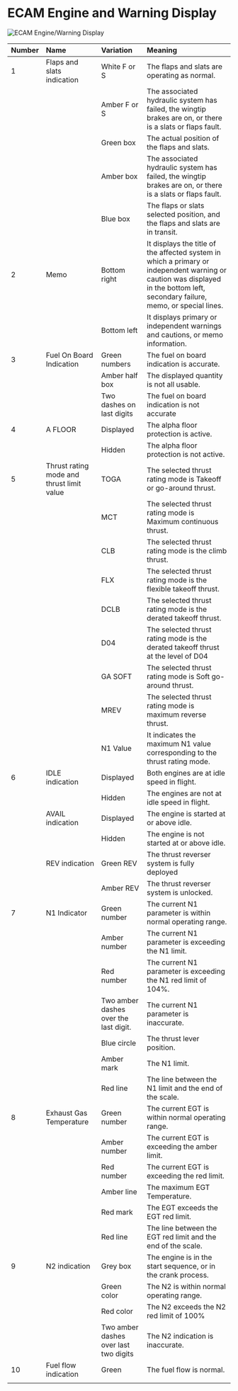 # ECAM Engine and Warning Display

![ECAM Engine/Warning Display](../../assets/a32nx-briefing/ecam/e-wd.png "ECAM Engine/Warning
Display")

| Number | Name                                      | Variation                             | Meaning                                                                                                                                                                        |
|:-------|:------------------------------------------|:--------------------------------------|:-------------------------------------------------------------------------------------------------------------------------------------------------------------------------------|
| 1      | Flaps and slats indication                | White F or S                          | The flaps and slats are operating as normal.                                                                                                                                   |
|        |                                           | Amber F or S                          | The associated hydraulic system has failed, the wingtip brakes are on, or there is a slats or flaps fault.                                                                     |
|        |                                           | Green box                             | The actual position of the flaps and slats.                                                                                                                                    |
|        |                                           | Amber box                             | The associated hydraulic system has failed, the wingtip brakes are on, or there is a slats or flaps fault.                                                                     |
|        |                                           | Blue box                              | The flaps or slats selected position, and the flaps and slats are in transit.                                                                                                  |
| 2      | Memo                                      | Bottom right                          | It displays the title of the affected system in which a primary or independent warning or caution was displayed in the bottom left, secondary failure, memo, or special lines. |
|        |                                           | Bottom left                           | It displays primary or independent warnings and cautions, or memo information.                                                                                                 |
| 3      | Fuel On Board Indication                  | Green numbers                         | The fuel on board indication is accurate.                                                                                                                                      |
|        |                                           | Amber half box                        | The displayed quantity is not all usable.                                                                                                                                      |
|        |                                           | Two dashes on last digits             | The fuel on board indication is not accurate                                                                                                                                   |
| 4      | A FLOOR                                   | Displayed                             | The alpha floor protection is active.                                                                                                                                          |
|        |                                           | Hidden                                | The alpha floor protection is not active.                                                                                                                                      |
| 5      | Thrust rating mode and thrust limit value | TOGA                                  | The selected thrust rating mode is Takeoff or go-around thrust.                                                                                                                |
|        |                                           | MCT                                   | The selected thrust rating mode is Maximum continuous thrust.                                                                                                                  |
|        |                                           | CLB                                   | The selected thrust rating mode is the climb thrust.                                                                                                                           |
|        |                                           | FLX                                   | The selected thrust rating mode is the flexible takeoff thrust.                                                                                                                |
|        |                                           | DCLB                                  | The selected thrust rating mode is the derated takeoff thrust.                                                                                                                 |
|        |                                           | D04                                   | The selected thrust rating mode is the derated takeoff thrust at the level of D04                                                                                              |
|        |                                           | GA SOFT                               | The selected thrust rating mode is Soft go-around thrust.                                                                                                                      |
|        |                                           | MREV                                  | The selected thrust rating mode is maximum reverse thrust.                                                                                                                     |
|        |                                           | N1 Value                              | It indicates the maximum N1 value corresponding to the thrust rating mode.                                                                                                     |
| 6      | IDLE indication                           | Displayed                             | Both engines are at idle speed in flight.                                                                                                                                      |
|        |                                           | Hidden                                | The engines are not at idle speed in flight.                                                                                                                                   |
|        | AVAIL indication                          | Displayed                             | The engine is started at or above idle.                                                                                                                                        |
|        |                                           | Hidden                                | The engine is not started at or above idle.                                                                                                                                    |
|        | REV indication                            | Green REV                             | The thrust reverser system is fully deployed                                                                                                                                   |
|        |                                           | Amber REV                             | The thrust reverser system is unlocked.                                                                                                                                        |
| 7      | N1 Indicator                              | Green number                          | The current N1 parameter is within normal operating range.                                                                                                                     |
|        |                                           | Amber number                          | The current N1 parameter is exceeding the N1 limit.                                                                                                                            |
|        |                                           | Red number                            | The current N1 parameter is exceeding the N1 red limit of 104%.                                                                                                                |
|        |                                           | Two amber dashes over the last digit. | The current N1 parameter is inaccurate.                                                                                                                                        |
|        |                                           | Blue circle                           | The thrust lever position.                                                                                                                                                     |
|        |                                           | Amber mark                            | The N1 limit.                                                                                                                                                                  |
|        |                                           | Red line                              | The line between the N1 limit and the end of the scale.                                                                                                                        |
| 8      | Exhaust Gas Temperature                   | Green number                          | The current EGT is within normal operating range.                                                    <br/>                                                                     |
|        |                                           | Amber number                          | The current EGT is exceeding the amber limit.                                                                                                                                  |
|        |                                           | Red number                            | The current EGT is exceeding the red limit.                                                                                                                                    |
|        |                                           | Amber line                            | The maximum EGT Temperature.                                                                                                                                                   |
|        |                                           | Red mark                              | The EGT exceeds the EGT red limit.                                                                                                                                             |
|        |                                           | Red line                              | The line between the EGT red limit and the end of the scale.                                                                                                                   |
| 9      | N2 indication                             | Grey box                              | The engine is in the start sequence, or in the crank process.                                                                                                                  |
|        |                                           | Green color                           | The N2 is within normal operating range.                                                                                                                                       |
|        |                                           | Red color                             | The N2 exceeds the N2 red limit of 100%                                                                                                                                        |
|        |                                           | Two amber dashes over last two digits | The N2 indication is inaccurate.                                                                                                                                               |
| 10     | Fuel flow indication                      | Green                                 | The fuel flow is normal.                                                                                                                                                       |
|        |                                           |                                       |                                                                                                                                                                                |


